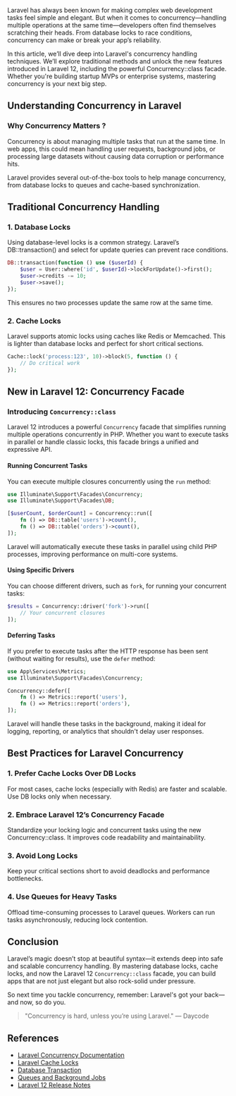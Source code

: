 Laravel has always been known for making complex web development tasks feel simple and elegant. But when it comes to concurrency—handling multiple operations at the same time—developers often find themselves scratching their heads. From database locks to race conditions, concurrency can make or break your app’s reliability.

In this article, we’ll dive deep into Laravel's concurrency handling techniques. We’ll explore traditional methods and unlock the new features introduced in Laravel 12, including the powerful Concurrency::class facade. Whether you're building startup MVPs or enterprise systems, mastering concurrency is your next big step.

## Understanding Concurrency in Laravel

### Why Concurrency Matters ?

Concurrency is about managing multiple tasks that run at the same time. In web apps, this could mean handling user requests, background jobs, or processing large datasets without causing data corruption or performance hits.

Laravel provides several out-of-the-box tools to help manage concurrency, from database locks to queues and cache-based synchronization.

## Traditional Concurrency Handling

### 1. Database Locks

Using database-level locks is a common strategy. Laravel’s DB::transaction() and select for update queries can prevent race conditions.

```php
DB::transaction(function () use ($userId) {
    $user = User::where('id', $userId)->lockForUpdate()->first();
    $user->credits -= 10;
    $user->save();
});
```

This ensures no two processes update the same row at the same time.

### 2. Cache Locks

Laravel supports atomic locks using caches like Redis or Memcached. This is lighter than database locks and perfect for short critical sections.

```php
Cache::lock('process:123', 10)->block(5, function () {
    // Do critical work
});
```

## New in Laravel 12: Concurrency Facade

### Introducing `Concurrency::class`

Laravel 12 introduces a powerful `Concurrency` facade that simplifies running multiple operations concurrently in PHP. Whether you want to execute tasks in parallel or handle classic locks, this facade brings a unified and expressive API.

#### Running Concurrent Tasks

You can execute multiple closures concurrently using the `run` method:

```php
use Illuminate\Support\Facades\Concurrency;
use Illuminate\Support\Facades\DB;

[$userCount, $orderCount] = Concurrency::run([
    fn () => DB::table('users')->count(),
    fn () => DB::table('orders')->count(),
]);
```

Laravel will automatically execute these tasks in parallel using child PHP processes, improving performance on multi-core systems.

#### Using Specific Drivers

You can choose different drivers, such as `fork`, for running your concurrent tasks:

```php
$results = Concurrency::driver('fork')->run([
    // Your concurrent closures
]);
```

#### Deferring Tasks

If you prefer to execute tasks after the HTTP response has been sent (without waiting for results), use the `defer` method:

```php
use App\Services\Metrics;
use Illuminate\Support\Facades\Concurrency;

Concurrency::defer([
    fn () => Metrics::report('users'),
    fn () => Metrics::report('orders'),
]);
```

Laravel will handle these tasks in the background, making it ideal for logging, reporting, or analytics that shouldn't delay user responses.

## Best Practices for Laravel Concurrency

### 1. Prefer Cache Locks Over DB Locks

For most cases, cache locks (especially with Redis) are faster and scalable. Use DB locks only when necessary.

### 2. Embrace Laravel 12’s Concurrency Facade

Standardize your locking logic and concurrent tasks using the new Concurrency::class. It improves code readability and maintainability.

### 3. Avoid Long Locks

Keep your critical sections short to avoid deadlocks and performance bottlenecks.

### 4. Use Queues for Heavy Tasks

Offload time-consuming processes to Laravel queues. Workers can run tasks asynchronously, reducing lock contention.

## Conclusion

Laravel’s magic doesn’t stop at beautiful syntax—it extends deep into safe and scalable concurrency handling. By mastering database locks, cache locks, and now the Laravel 12 `Concurrency::class` facade, you can build apps that are not just elegant but also rock-solid under pressure.

So next time you tackle concurrency, remember: Laravel's got your back—and now, so do you.

> "Concurrency is hard, unless you’re using Laravel." — Daycode

## References
- [Laravel Concurrency Documentation](https://laravel.com/docs/12.x/concurrency#main-content)
- [Laravel Cache Locks](https://laravel.com/docs/12.x/cache#atomic-locks)
- [Database Transaction](https://laravel.com/docs/12.x/database#database-transactions)
- [Queues and Background Jobs](https://laravel.com/docs/12.x/queues)
- [Laravel 12 Release Notes](https://laravel.com/docs/12.x/releases)
